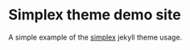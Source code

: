 # Simplex theme demo site
A simple example of the [simplex](https://github.com/andreondra/jekyll-theme-simplex) jekyll theme usage.